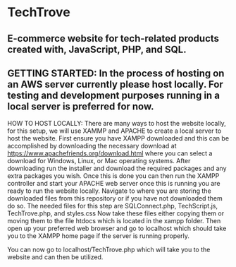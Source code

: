 # TechTrove
 E-commerce website for tech-related products created with, JavaScript, PHP, and SQL.
 -------------------------------------------------------------------------------------------
 GETTING STARTED: 
 In the process of hosting on an AWS server currently please host locally.
 For testing and development purposes running in a local server is preferred for now.
 -------------------------------------------------------------------------------------------
 
 HOW TO HOST LOCALLY:
 There are many ways to host the website locally, for this setup, we will use XAMMP and APACHE 
 to create a local server to host the website. First ensure you have XAMPP downloaded and 
 this can be accomplished by downloading the necessary download at https://www.apachefriends.org/download.html
 where you can select a download for Windows, Linux, or Mac operating systems.
 After downloading run the installer and download the required packages and any extra packages you wish.
 Once this is done you can then run the XAMPP controller and start your APACHE web server once this is running 
 you are ready to run the website locally. Navigate to where you are storing the downloaded files from this 
 repository or if you have not downloaded them do so. The needed files for this step are SQLConnect.php, TechScript.js, 
 TechTrove.php, and styles.css 
 Now take these files either copying them or moving them to the file htdocs which is located in the xampp folder. 
 Then open up your preferred web browser and go to localhost which should take you to the XAMPP home page if the server is 
 running properly. 
 
 You can now go to localhost/TechTrove.php  which will take you to the website and can then be utilized.

